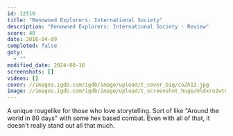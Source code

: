```yaml
---
id: 12510
title: "Renowned Explorers: International Society"
description: "Renowned Explorers: International Society - Review"
score: 40
date: 2016-04-09
completed: false
goty:
  - ""
modified_date: 2024-08-16
screenshots: []
videos: []
cover: //images.igdb.com/igdb/image/upload/t_cover_big/co2h13.jpg
image: //images.igdb.com/igdb/image/upload/t_screenshot_huge/mldxru2wt0qrdzenbqxa.jpg
---
```

A unique rougelike for those who love storytelling. Sort of like "Around the world in 80 days" with some hex based combat. Even with all of that, it doesn't really stand out all that much.  